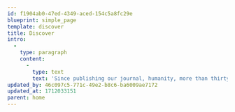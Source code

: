 ```yaml
---
id: f1904ab0-47ed-4349-aced-154c5a8fc29e
blueprint: simple_page
template: discover
title: Discover
intro:
  -
    type: paragraph
    content:
      -
        type: text
        text: 'Since publishing our journal, humanity, more than thirty years ago, The Humanity Initiative has been offering a wide range of content that sheds light on our world, that encourages all of us to become changemakers, to discover fulfilling ways to participate in the positive change that sentientkind so deeply needs. '
updated_by: 46c097c5-771c-49e2-b8c6-ba6009ae7172
updated_at: 1712033151
parent: home
---
```

